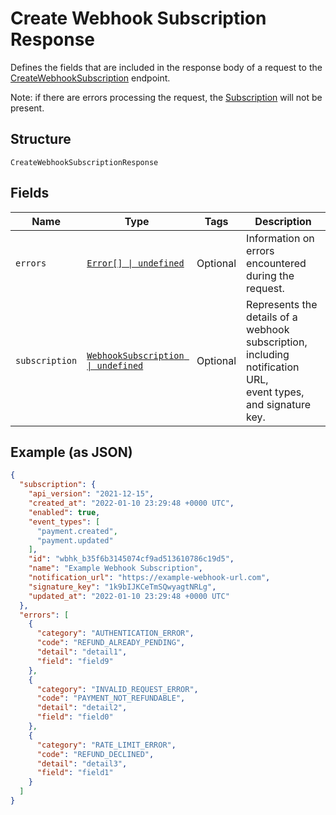 
# Create Webhook Subscription Response

Defines the fields that are included in the response body of
a request to the [CreateWebhookSubscription](../../doc/api/webhook-subscriptions.md#create-webhook-subscription) endpoint.

Note: if there are errors processing the request, the [Subscription](../../doc/models/webhook-subscription.md) will not be
present.

## Structure

`CreateWebhookSubscriptionResponse`

## Fields

| Name | Type | Tags | Description |
|  --- | --- | --- | --- |
| `errors` | [`Error[] \| undefined`](../../doc/models/error.md) | Optional | Information on errors encountered during the request. |
| `subscription` | [`WebhookSubscription \| undefined`](../../doc/models/webhook-subscription.md) | Optional | Represents the details of a webhook subscription, including notification URL,<br>event types, and signature key. |

## Example (as JSON)

```json
{
  "subscription": {
    "api_version": "2021-12-15",
    "created_at": "2022-01-10 23:29:48 +0000 UTC",
    "enabled": true,
    "event_types": [
      "payment.created",
      "payment.updated"
    ],
    "id": "wbhk_b35f6b3145074cf9ad513610786c19d5",
    "name": "Example Webhook Subscription",
    "notification_url": "https://example-webhook-url.com",
    "signature_key": "1k9bIJKCeTmSQwyagtNRLg",
    "updated_at": "2022-01-10 23:29:48 +0000 UTC"
  },
  "errors": [
    {
      "category": "AUTHENTICATION_ERROR",
      "code": "REFUND_ALREADY_PENDING",
      "detail": "detail1",
      "field": "field9"
    },
    {
      "category": "INVALID_REQUEST_ERROR",
      "code": "PAYMENT_NOT_REFUNDABLE",
      "detail": "detail2",
      "field": "field0"
    },
    {
      "category": "RATE_LIMIT_ERROR",
      "code": "REFUND_DECLINED",
      "detail": "detail3",
      "field": "field1"
    }
  ]
}
```

